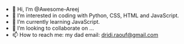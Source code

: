 - 👋 Hi, I’m @Awesome-Areej
- 👀 I’m interested in coding with Python, CSS, HTML and JavaScript.
- 🌱 I’m currently learning JavaScript.
- 💞️ I’m looking to collaborate on ...
- 📫 How to reach me: my dad email: dridi.raouf@gmail.com

<!---
Awesome-Areej/Awesome-Areej is a ✨ special ✨ repository because its `README.md` (this file) appears on your GitHub profile.
You can click the Preview link to take a look at your changes.
--->
